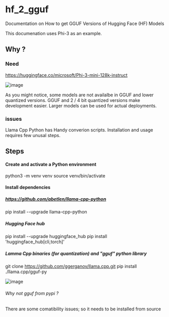 # hf_2_gguf
Documentation on How to get GGUF Versions of Hugging Face (HF) Models

This documenation uses Phi-3 as an example. 

## Why ? 

### Need

https://huggingface.co/microsoft/Phi-3-mini-128k-instruct 

![image](https://github.com/shamitv/hf_2_gguf/assets/8604949/80e0ca2c-edbb-4d78-8dfd-cb9b369e300c)

As you might notice, some models are not availalbe in GGUF and lower quantized versions. GGUF and 2 / 4 bit quantized versions make development easier. Larger models can be used for actual deployments. 

### issues 

  Llama Cpp Python has Handy converion scripts. Installation and usage requires few unusal steps. 

## Steps 

#### Create and activate a Python environment

python3 -m venv venv
source venv/bin/activate

#### Install dependencies 

##### https://github.com/abetlen/llama-cpp-python

pip install --upgrade llama-cpp-python

##### Hugging Face hub 

pip install --upgrade huggingface_hub 
pip install 'huggingface_hub[cli,torch]'

##### Lamma Cpp binaries (for quantization) and "gguf" python library
git clone https://github.com/ggerganov/llama.cpp.git
pip install ./llama.cpp/gguf-py

![image](https://github.com/shamitv/hf_2_gguf/assets/8604949/792f3e33-e1de-4a9c-a40b-d4af003f1cd4)


###### Why not gguf from pypi ?
There are some comatibility issues; so it needs to be installed from source 

